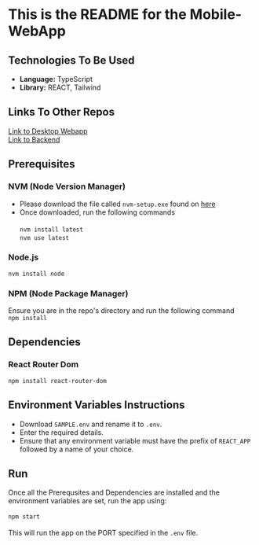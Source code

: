 # This is the README for the Mobile-WebApp

## Technologies To Be Used
- **Language:** TypeScript
- **Library:** REACT, Tailwind


## Links To Other Repos
[Link to Desktop Webapp](https://github.com/COMP4350-Team2/Desktop-WebApp) <br/>
[Link to Backend](https://github.com/COMP4350-Team2/Backend)

## Prerequisites
### NVM (Node Version Manager)
- Please download the file called `nvm-setup.exe` found on [here](https://github.com/coreybutler/nvm-windows/releases)
- Once downloaded, run the following commands<br><br>
`nvm install latest` <br>`nvm use latest`<br>

### Node.js 
`nvm install node`

### NPM (Node Package Manager)
Ensure you are in the repo's directory and run the following command<br>
`npm install`

## Dependencies

### React Router Dom
`npm install react-router-dom`

## Environment Variables Instructions
- Download `SAMPLE.env` and rename it to `.env`. 
- Enter the required details.
- Ensure that any environment variable must have the prefix of `REACT_APP` followed by a name of your choice.

## Run
Once all the Prerequsites and Dependencies are installed and the environment variables are set, run the app using:<br><br>
`npm start` <br/><br>
This will run the app on the PORT specified in the `.env` file. 
